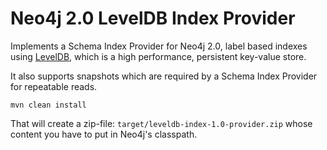 # Neo4j 2.0 LevelDB Index Provider

Implements a Schema Index Provider for Neo4j 2.0, label based indexes using [LevelDB](https://github.com/dain/leveldb), which is a high performance, persistent key-value store.

It also supports snapshots which are required by a Schema Index Provider for repeatable reads.

`mvn clean install`

That will create a zip-file: `target/leveldb-index-1.0-provider.zip` whose content you have to put in Neo4j's classpath.
